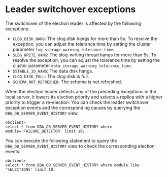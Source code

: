 # Leader switchover exceptions

The switchover of the election leader is affected by the following exceptions:

* `CLOG_DISK_HANG`: The clog disk hangs for more than 5s. To resolve the exception, you can adjust the tolerance time by setting the cluster parameter `log_storage_warning_tolerance_time`.
* `SLOG_WRITE_HANG`: The slog-writing thread hangs for more than 5s. To resolve the exception, you can adjust the tolerance time by setting the cluster parameter `data_storage_warning_tolerance_time`.
* `SSTABLE_IO_HANG`: The data disk hangs.
* `CLOG_DISK_FULL`: The clog disk is full.
* `SCHEMA_NOT_REFRESHED`: The schema is not refreshed.

When the election leader detects any of the preceding exceptions in the local server, it lowers its election priority and selects a replica with a higher priority to trigger a re-election. You can check the leader switchover exception events and the corresponding causes by querying the `DBA_OB_SERVER_EVENT_HISTORY` view.

```
obclient>
select * from DBA_OB_SERVER_EVENT_HISTORY where module='FAILURE_DETECTOR' limit 10;
```

You can execute the following statement to query the `DBA_OB_SERVER_EVENT_HISTORY` view to check the corresponding election events:

```
obclient>
select * from DBA_OB_SERVER_EVENT_HISTORY where module like '%ELECTION%' limit 10;
```
